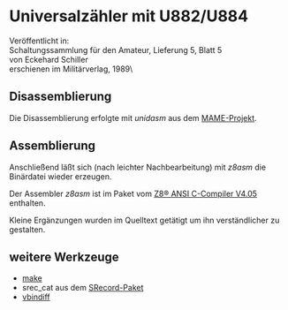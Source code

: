 # Universalzähler mit U882/U884


Veröffentlicht in:\
Schaltungssammlung für den Amateur, Lieferung 5, Blatt 5\
von Eckehard Schiller\
erschienen im Militärverlag, 1989\


## Disassemblierung
Die Disassemblierung erfolgte mit _unidasm_ aus dem [MAME-Projekt](https://docs.mamedev.org/tools/othertools.html).


## Assemblierung
Anschließend läßt sich (nach leichter Nachbearbeitung) mit _z8asm_ die Binärdatei wieder erzeugen.

Der Assembler _z8asm_ ist im Paket vom [Z8® ANSI C-Compiler V4.05](https://www.shotech.de/Datasheet/Zilog/z8cc405p.zip) enthalten.

Kleine Ergänzungen wurden im Quelltext getätigt um ihn verständlicher zu gestalten. 


## weitere Werkzeuge

- [make](https://www.gnu.org/software/make/)
- srec_cat aus dem [SRecord-Paket](https://srecord.sourceforge.net/)
- [vbindiff](https://www.cjmweb.net/vbindiff/)

